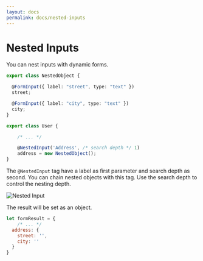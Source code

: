 ```yaml
---
layout: docs
permalink: docs/nested-inputs
---
```

# Nested Inputs

You can nest inputs with dynamic forms.

```typescript
export class NestedObject {

  @FormInput({ label: "street", type: "text" })
  street;

  @FormInput({ label: "city", type: "text" })
  city;  
}

export class User {

    /* ... */

    @NestedInput('Address', /* search depth */ 1)
    address = new NestedObject();
}
```

The `@NestedInput` tag have a label as first parameter and search depth as second. 
You can chain nested objects with this tag. Use the search depth to control the nesting depth. 


![Nested Input](https://raw.githubusercontent.com/guilherme-fafic/ngx-dynamic-forms/master/projects/dynamic-forms/assets/nestinput.png)

The result will be set as an object.

```javascript
let formResult = {
    /* ... */
  address: {
    street: '',
    city: ''
  } 
}
